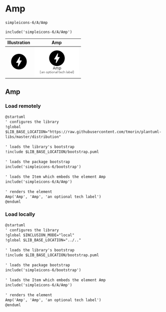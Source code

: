 # Amp


```text
simpleicons-6/A/Amp
```

```text
include('simpleicons-6/A/Amp')
```



| Illustration | Amp |
| :---: | :---: |
| ![illustration for Illustration](../../simpleicons-6/A/Amp.png) | ![illustration for Amp](../../simpleicons-6/A/Amp.Local.png) |




## Amp

### Load remotely
```plantuml
@startuml
' configures the library
!global $LIB_BASE_LOCATION="https://raw.githubusercontent.com/tmorin/plantuml-libs/master/distribution"

' loads the library's bootstrap
!include $LIB_BASE_LOCATION/bootstrap.puml

' loads the package bootstrap
include('simpleicons-6/bootstrap')

' loads the Item which embeds the element Amp
include('simpleicons-6/A/Amp')

' renders the element
Amp('Amp', 'Amp', 'an optional tech label')
@enduml
```

### Load locally
```plantuml
@startuml
' configures the library
!global $INCLUSION_MODE="local"
!global $LIB_BASE_LOCATION="../.."

' loads the library's bootstrap
!include $LIB_BASE_LOCATION/bootstrap.puml

' loads the package bootstrap
include('simpleicons-6/bootstrap')

' loads the Item which embeds the element Amp
include('simpleicons-6/A/Amp')

' renders the element
Amp('Amp', 'Amp', 'an optional tech label')
@enduml
```

